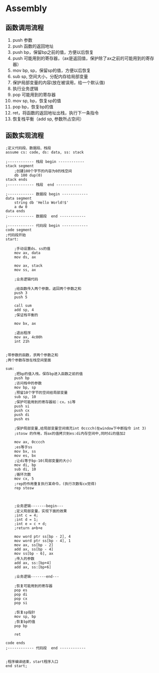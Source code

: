 # Assembly



## 函数调用流程

1. push 参数
2. push 函数的返回地址
3. push bp，保留bp之前的值，方便以后恢复
4. push 可能用到的寄存器，（ax是返回值，保护除了ax之前的可能用到的寄存器）
5. mov bp, sp，保留sp的值，方便以后恢复
6. sub sp, 空间大小，分配内存给局部变量
7. 保护局部变量的内容(放在被误用，给一个默认值)
8. 执行业务逻辑
9. pop 可能用到的寄存器
10. mov sp, bp，恢复sp的值
11. pop bp，恢复bp的值
12. ret，将函数的返回地址出栈，执行下一条指令
13. 恢复栈平衡（add sp, 参数所占空间）

## 函数实现流程

```
;定义代码段、数据段、栈段assume cs: code, ds: data, ss: stack;------------ 栈段 begin ------------stack segment     ;创建100个字节的内容为0的栈空间    db 100 dup(0)    stack ends;------------ 栈段  end ------------;------------ 数据段 begin ------------data segment    string db 'Hello World!$'    a dw 0   data ends;------------ 数据段  end ------------ ;------------ 代码段 begin ------------code segment;代码段开始start:     ;手动设置ds、ss的值    mov ax, data    mov ds, ax        mov ax, stack    mov ss, ax                 ;业务逻辑代码        ;给函数传入两个参数，返回两个参数之和    push 3    push 5        call sum     add sp, 4    ;保证栈平衡的        mov bx, ax                  ;退出程序    mov ax, 4c00h    int 21h;带参数的函数，求两个参数之和;两个参数存放在栈空间里面sum:    ;把bp的值入栈，保存bp进入函数之前的值     push bp    ;访问栈中的参数    mov bp, sp    ;预留10个字节的空间给局部变量    sub sp, 10    ;保护可能用到的寄存器如：cx，si等    push si    push cx    push di    push es        ;保护局部变量,给局部变量空间填充int 0cccch(在window下中断指令 int 3)    ;stosw 的作用，将ax的值拷贝到es:di内存空间中,同时di的值加2        mov ax, 0cccch    ;es等于ss    mov bx, ss    mov es, bx    ;让di等于bp-10(局部变量的大小)    mov di, bp    sub di, 10    ;循环次数    mov cx, 5     ;rep的作用重复执行某命令，(执行次数有cx觉得)    rep stosw                ;业务逻辑-------begin---    ;定义局部变量，实现下面的效果    ;int c = 4;	;int d = 1;	;int e = c + d;	;return a+b+e		mov word ptr ss[bp - 2], 4	mov word ptr ss[bp - 4], 1	mov ax, ss[bp - 2]	add ax, ss[bp - 4]	mov ss[bp - 6], ax	;传入的参数    add ax, ss:[bp+4]    add ax, ss:[bp+6]         ;业务逻辑-------end---           ;恢复可能用到的寄存器    pop es    pop di    pop cx    pop si        ;恢复sp指针    mov sp, bp    ;恢复bp的值    pop bp        ret     code ends;------------ 代码段  end ------------;程序编译结束，start程序入口 end start; 
```